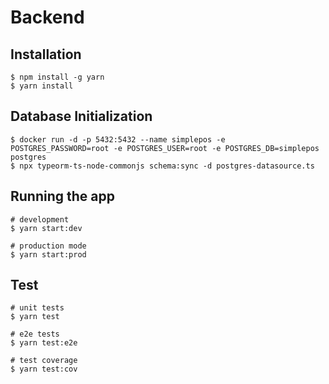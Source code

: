 # Backend

## Installation
```
$ npm install -g yarn
$ yarn install
```

## Database Initialization 
```
$ docker run -d -p 5432:5432 --name simplepos -e POSTGRES_PASSWORD=root -e POSTGRES_USER=root -e POSTGRES_DB=simplepos postgres
$ npx typeorm-ts-node-commonjs schema:sync -d postgres-datasource.ts
```

## Running the app

```
# development
$ yarn start:dev

# production mode
$ yarn start:prod
```

## Test

```
# unit tests
$ yarn test

# e2e tests
$ yarn test:e2e

# test coverage
$ yarn test:cov
```
